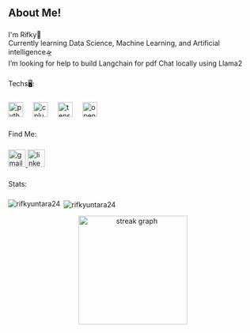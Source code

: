 <h2 align="left">About Me!</h2>

###

<p align="left">I'm Rifky🔱<br>Currently learning Data Science, Machine Learning, and Artificial intelligence🛸<br>I’m looking for help to build Langchain for pdf Chat locally using Llama2</p>

###

<p align="left">Techs🖥:</p>

###

<div align="left">
  <img src="https://img.shields.io/badge/Python-3776AB?logo=python&logoColor=white&style=for-the-badge" height="30" alt="python logo"  />
  <img width="12" />
  <img src="https://img.shields.io/badge/C++-00599C?logo=cplusplus&logoColor=white&style=for-the-badge" height="30" alt="cplusplus logo"  />
  <img width="12" />
  <img src="https://img.shields.io/badge/TensorFlow-FF6F00?logo=tensorflow&logoColor=black&style=for-the-badge" height="30" alt="tensorflow logo"  />
  <img width="12" />
  <img src="https://img.shields.io/badge/OpenCV-5C3EE8?logo=opencv&logoColor=white&style=for-the-badge" height="30" alt="opencv logo"  />
</div>

###

<p align="left">Find Me:</p>

###

<div align="left">
  <a href="rifkyuntara@gmail.com" target="_blank">
    <img src="https://img.shields.io/static/v1?message=Gmail&logo=gmail&label=&color=D14836&logoColor=white&labelColor=&style=for-the-badge" height="35" alt="gmail logo"  />
  </a>
  <a href="https://www.linkedin.com/in/muhammad-rifky-untara-858ab3228/" target="_blank">
    <img src="https://img.shields.io/static/v1?message=LinkedIn&logo=linkedin&label=&color=0077B5&logoColor=white&labelColor=&style=for-the-badge" height="35" alt="linkedin logo"  />
  </a>
</div>

###

<p align="left">Stats:</p>

###

<p><img align="left" src="https://github-readme-stats.vercel.app/api/top-langs?username=rifkyuntara24&show_icons=true&locale=en&layout=compact&theme=dark" alt="rifkyuntara24" /></p>

<p>&nbsp;<img align="center" src="https://github-readme-stats.vercel.app/api?username=rifkyuntara24&show_icons=true&locale=en&theme=dark" alt="rifkyuntara24" /></p>

<div align="center">
  <img src="https://github-readme-stats.vercel.app/api?username=rifkyuntara24&locale=en&mode=daily&theme=dark&hide_border=false&border_radius=5&order=3" height="220" alt="streak graph"  />
</div>

